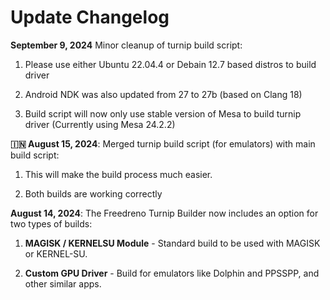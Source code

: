 # Update Changelog

**September 9, 2024** Minor cleanup of turnip build script:

1. Please use either Ubuntu 22.04.4 or Debain 12.7 based distros to build driver

2. Android NDK was also updated from 27 to 27b (based on Clang 18)

3. Build script will now only use stable version of Mesa to build turnip driver (Currently using Mesa 24.2.2)


**🇮🇳 August 15, 2024**: Merged turnip build script (for emulators) with main build script:

1. This will make the build process much easier.

2. Both builds are working correctly

 
 **August 14, 2024**: The Freedreno Turnip Builder now includes an option for two types of builds:

1. **MAGISK / KERNELSU Module** - Standard build to be used with MAGISK or KERNEL-SU.

2. **Custom GPU Driver** - Build for emulators like Dolphin and PPSSPP, and other similar apps.
